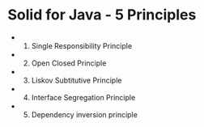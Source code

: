 # Solid for Java - 5 Principles

- 1. Single Responsibility Principle
- 2. Open Closed Principle
- 3. Liskov Subtitutive Principle
- 4. Interface Segregation Principle
- 5. Dependency inversion principle
